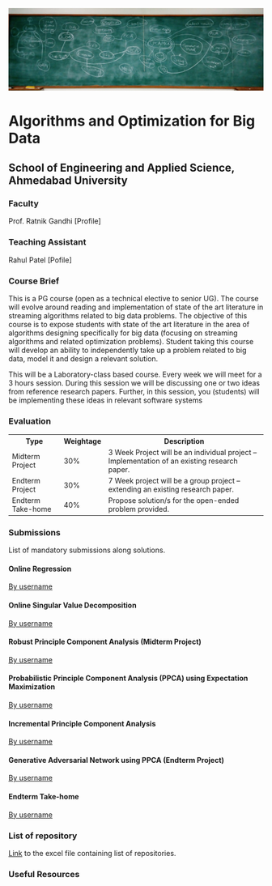 
![ConceptMap](./images/cover.jpg)

# Algorithms and Optimization for Big Data
## School of Engineering and Applied Science, Ahmedabad University

### Faculty
Prof. Ratnik Gandhi [Profile]
### Teaching Assistant
Rahul Patel [Pofile]
### Course Brief
This is a PG course (open as a technical elective to senior UG). The course will evolve around reading and implementation of state of the art literature in streaming algorithms related to big data problems. The objective of this course is to expose students with state of the art literature in the area of algorithms designing specifically for big data (focusing on streaming algorithms and related optimization problems). Student taking this course will develop an ability to independently take up a problem related to big data, model it and design a relevant solution.

This will be a Laboratory-class based course. Every week we will meet for a 3 hours session. During this session we will be discussing one or two ideas from reference research papers. Further, in this session, you (students) will be implementing these ideas in relevant software systems

### Evaluation
<table>
  <th>Type</th>
  <th>Weightage</th>
  <th>Description</th>
  
  <tr>
  <td>Midterm Project</td>
  <td>30%</td>
  <td>3 Week Project will be an individual project – Implementation of an existing research paper.</td>
  </tr>
  
  <tr>  
  <td>Endterm Project</td>
  <td>30%</td>
  <td>7 Week project will be a group project – extending an existing research paper.</td>
  </tr>
  
  <tr>  
  <td>Endterm Take-home</td>
  <td>40%</td>
  <td>Propose solution/s for the open-ended problem provided.</td>
  </tr>
</table>

### Submissions
List of mandatory submissions along solutions.
#### Online Regression
[By username](https://www.google.com)

#### Online Singular Value Decomposition
[By username](https://www.google.com)

#### Robust Principle Component Analysis (Midterm Project)
[By username](https://www.google.com)

#### Probabilistic Principle Component Analysis (PPCA) using Expectation Maximization
[By username](https://www.google.com)

#### Incremental Principle Component Analysis
[By username](https://www.google.com)

#### Generative Adversarial Network using PPCA (Endterm Project)
[By username](https://www.google.com)

#### Endterm Take-home
[By username](https://www.google.com)

### List of repository
[Link](https://www.google.com) to the excel file containing list of repositories.

### Useful Resources
